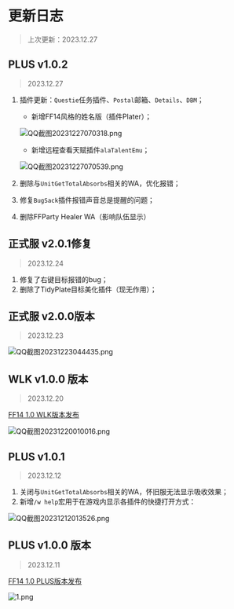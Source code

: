 # 更新日志

> 上次更新：2023.12.27



## PLUS v1.0.2

> 2023.12.27

1. 插件更新：`Questie`任务插件、`Postal`邮箱、`Details`、`DBM`；

   - 新增FF14风格的姓名版（插件Plater）；

   ![QQ截图20231227070318.png](https://s2.loli.net/2023/12/27/ND2cugfhRq3Fd58.png)

   - 新增远程查看天赋插件`alaTalentEmu`；

   ![QQ截图20231227070539.png](https://s2.loli.net/2023/12/27/5AkoJrDpGEI6huR.png)

3. 删除与`UnitGetTotalAbsorbs`相关的WA，优化报错；
4. 修复`BugSack`插件报错声音总是提醒的问题；
5. 删除FFParty Healer WA（影响队伍显示）



## 正式服 v2.0.1修复

> 2023.12.24

1. 修复了右键目标报错的bug；
2. 删除了TidyPlate目标美化插件（现无作用）；



## 正式服 v2.0.0版本

> 2023.12.23

![QQ截图20231223044435.png](https://s2.loli.net/2023/12/23/mLEfveBiDuY9FGW.png)

## WLK v1.0.0 版本

> 2023.12.20

 [FF14 1.0 WLK版本发布](http://wowcube.site/#/suites/ff14-wlk)

![QQ截图20231220010016.png](https://s2.loli.net/2023/12/20/Sa72y5GNceMQ6Fl.png)

## PLUS v1.0.1

> 2023.12.12

1. 关闭与`UnitGetTotalAbsorbs`相关的WA，怀旧服无法显示吸收效果；
2. 新增`/w help`宏用于在游戏内显示各插件的快捷打开方式：

![QQ截图20231212013526.png](https://s2.loli.net/2023/12/12/hU4aG8pOgXzrdCj.png)

## PLUS v1.0.0 版本

> 2023.12.11

[FF14 1.0 PLUS版本发布](http://wowcube.site/#/suites/ff14?id=%e6%8f%92%e4%bb%b6%e8%af%b4%e6%98%8e)

![1.png](https://s2.loli.net/2023/12/11/mojRgPvWTM5csIB.png)